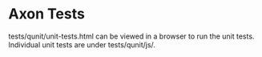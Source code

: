 # Axon Tests

tests/qunit/unit-tests.html can be viewed in a browser to run the unit tests. Individual unit tests are under tests/qunit/js/.